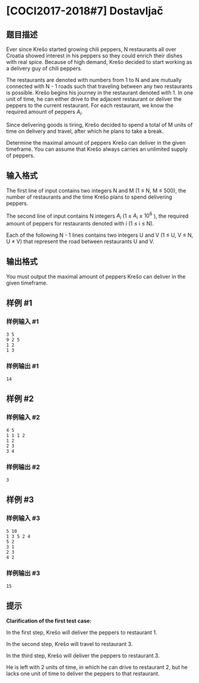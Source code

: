 # [COCI2017-2018#7] Dostavljač

## 题目描述

Ever since Krešo started growing chili peppers, N restaurants all over Croatia showed
interest in his peppers so they could enrich their dishes with real spice. Because of high
demand, Krešo decided to start working as a delivery guy of chili peppers.

The restaurants are denoted with numbers from 1 to N and are mutually connected with N -
1 roads such that traveling between any two restaurants is possible. Krešo begins his
journey in the restaurant denoted with 1. In one unit of time, he can either drive to the
adjacent restaurant or deliver the peppers to the current restaurant. For each restaurant, we
know the required amount of peppers $A_i$.

Since delivering goods is tiring, Krešo decided to spend a total of M units of time on delivery
and travel, after which he plans to take a break.

Determine the maximal amount of peppers Krešo can deliver in the given timeframe. You
can assume that Krešo always carries an unlimited supply of peppers.

## 输入格式

The first line of input contains two integers N and M (1 ≤ N, M ≤ 500), the number of
restaurants and the time Krešo plans to spend delivering peppers.

The second line of input contains N integers $A_i$
(1 ≤ $A_i$ ≤ $10^6$
), the required amount of peppers
for restaurants denoted with i (1 ≤ i ≤ N).

Each of the following N - 1 lines contains two integers U and V (1 ≤ U, V ≤ N, U ≠ V) that
represent the road between restaurants U and V.

## 输出格式

You must output the maximal amount of peppers Krešo can deliver in the given timeframe.


## 样例 #1

### 样例输入 #1
```
3 5
9 2 5
1 2
1 3
```

### 样例输出 #1

```
14
```

## 样例 #2

### 样例输入 #2
```
4 5
1 1 1 2
1 2
2 3
3 4
```

### 样例输出 #2

```
3
```

## 样例 #3

### 样例输入 #3
```
5 10
1 3 5 2 4
5 2
3 1
2 3
4 2
```

### 样例输出 #3

```
15
```

## 提示

**Clarification of the first test case:**

In the first step, Krešo will deliver the peppers to restaurant 1.

In the second step, Krešo will travel to restaurant 3.

In the third step, Krešo will deliver the peppers to restaurant 3.

He is left with 2 units of time, in which he can drive to restaurant 2, but he lacks one unit of time to
deliver the peppers to that restaurant.
